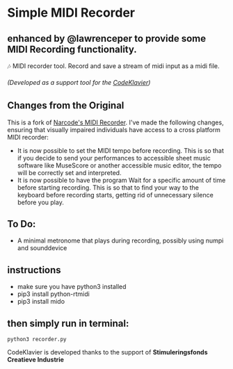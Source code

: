 # Simple MIDI Recorder
## enhanced by @lawrenceper to provide some MIDI Recording functionality.
 :notes: MIDI recorder tool. Record and save a stream of midi input as a midi file.

###### (Developed as a support tool for the [CodeKlavier](https://codeklavier.space))

## Changes from the Original

This is a fork of [Narcode's MIDI Recorder](https://github.com/narcode/MIDI_recorder). I've made the following changes, ensuring that visually impaired individuals have access to a cross platform MIDI recorder:

- It is now possible to set the MIDI tempo before recording. This is so that if you decide to send your performances to accessible sheet music software like MuseScore or another accessible music editor, the tempo will be correctly set and interpreted.
- It is now possible to have the program Wait for a specific amount of time before starting recording. This is so that to find your way to the keyboard before recording starts, getting rid of unnecessary silence before you play.

## To Do:

- A minimal metronome that plays during recording, possibly using numpi and sounddevice

## instructions

- make sure you have python3 installed
- pip3 install python-rtmidi
- pip3 install mido

## then simply run in terminal:

`python3 recorder.py`

CodeKlavier is developed thanks to the support of **Stimuleringsfonds Creatieve Industrie**
